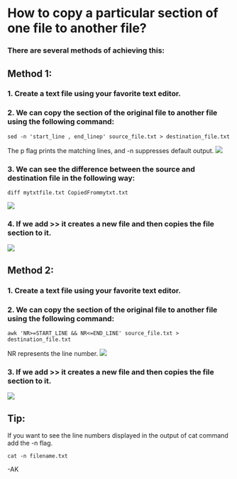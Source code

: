 # How to copy a particular section of one file to another file?

### There are several methods of achieving this:
## Method 1:
### 1. Create a text file using your favorite text editor.
### 2. We can copy the section of the original file to another file using the following command:
```
sed -n 'start_line , end_linep' source_file.txt > destination_file.txt
```
The p flag prints the matching lines, and -n suppresses default output.
![](https://github.com/amancs1422/Practice_Shell_Scripting/blob/95956a2a789db9c9cd448d9c5d0daf33755c3a84/Images/Section_Copy1.jpg)<br>

### 3. We can see the difference between the source and destination file in the following way:
```
diff mytxtfile.txt CopiedFrommytxt.txt
```
![](https://github.com/amancs1422/Practice_Shell_Scripting/blob/95956a2a789db9c9cd448d9c5d0daf33755c3a84/Images/Section_Copy2.jpg)<br>
### 4. If we add >> it creates a new file and then copies the file section to it.
![](https://github.com/amancs1422/Practice_Shell_Scripting/blob/7a47e976054711e5a28786981962f3d0b1f56cb1/Images/Section_Copy3.jpg)<br>

## Method 2:
### 1. Create a text file using your favorite text editor.
### 2. We can copy the section of the original file to another file using the following command:
```
awk 'NR>=START_LINE && NR<=END_LINE' source_file.txt > destination_file.txt
```
NR represents the line number.
![](https://github.com/amancs1422/Practice_Shell_Scripting/blob/7a47e976054711e5a28786981962f3d0b1f56cb1/Images/Section_Copy4.jpg)<br>
### 3. If we add >> it creates a new file and then copies the file section to it.
![](https://github.com/amancs1422/Practice_Shell_Scripting/blob/7a47e976054711e5a28786981962f3d0b1f56cb1/Images/Section_Copy5.jpg)<br>

## Tip: 
If you want to see the line numbers displayed in the output of cat command add the -n flag.
```
cat -n filename.txt
```

-AK
